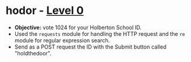 # hodor - [Level 0](http://158.69.76.135/level0.php)

- **Objective:** vote 1024 for your Holberton School ID.
- Used the `requests` module for handling the HTTP request and the `re` module for regular expression search.
- Send as a POST request the ID with the Submit button called "holdthedoor".
